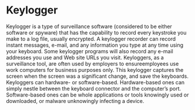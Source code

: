 # Keylogger
Keylogger is a type of surveillance software (considered to be either software or spyware) that has the capability to record every keystroke you make to a log file, usually encrypted. A keylogger recorder can record instant messages, e-mail, and any information you type at any time using your keyboard. Some keylogger programs will also record any e-mail addresses you use and Web site URLs you visit. Keyloggers, as a surveillance tool, are often used by employers to ensureemployees use work computers for business purposes only. This keylogger captures the screen when the screen was a significant change, and save the keyboards.
Keyloggers can hardware- or software-based. Hardware-based ones can simply nestle between the keyboard connector and the computer’s port. Software-based ones can be whole applications or tools knowingly used or downloaded, or malware unknowingly infecting a device.
